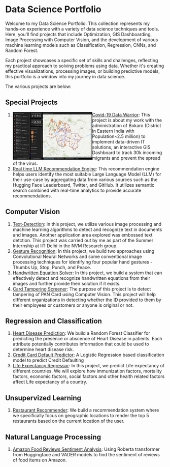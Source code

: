 # Data Science Portfolio
Welcome to my Data Science Portfolio. This collection represents my hands-on experience with a variety of data science techniques and tools. Here, you'll find projects that include Optimization, GIS Dashboarding, Image Processing with Computer Vision, and the development of various machine learning models such as Classification, Regression, CNNs, and Random Forest.

Each project showcases a specific set of skills and challenges, reflecting my practical approach to solving problems using data. Whether it's creating effective visualizations, processing images, or building predictive models, this portfolio is a window into my journey in data science.

The various projects are below:

## Special Projects
1. <img align="left" width="250" height="150" src="https://github.com/chitransh1998/SARAL/blob/main/Incoming%20Migrants%20-%20Panchayatwise.PNG"> [Covid-19 Data Warrior](https://github.com/chitransh1998/SARAL): This project is about my work with the administration of Bokaro (District in Eastern India with Population~2.5 million) to implement data-driven IT solutions, an interactive GIS Dashboard to track 30k incoming migrants and prevent the spread of the virus.
2. [Real time LLM Recommendation Engine](https://github.com/chitransh1998/recommendation-engine/tree/main): This recommendation engine helps users identify the most suitable Large Language Model (LLM) for their use-case by aggregating data from various sources such as the Hugging Face Leaderboard, Twitter, and GitHub. It utilizes semantic search combined with real-time analytics to provide accurate recommendations.  

## Computer Vision
1. [Text-Detection](https://github.com/chitransh1998/Text-Detection): In this project, we utilize various image processing and machine learning algorithms to detect and recognize text in documents and images. Another application area explored was embossed text detction. This project was carried out by me as part of the Summer Internship at IIT Delhi in the NVM Research group.
2. [Gesture Recognition](https://github.com/chitransh1998/Gesture-Recognition): In this project, we build two approaches using Convolutional Neural Networks and some conventional image processing techniques for identifying four popular hand gestures - Thumbs Up, Stop, Punch, and Peace.
3. [Handwritten Equation Solver](https://github.com/chitransh1998/handwritten-equation-solver): In this project, we build a system that can effectively detect and recognize handwritten equations from their images and further provide their solution if it exists.
4. [Card Tampering Screener](https://github.com/chitransh1998/Card-Tampering-Screener): The purpose of this project is to detect tampering of PAN Card using Computer Vision. This project will help different organizations in detecting whether the ID provided to them by their employees or customers or anyone is original or not.

## Regression and Classification
1. [Heart Disease Prediction](https://github.com/chitransh1998/Heart-Disease-Prediction-): We build a Random Forest Classifier for predicting the presence or abscence of Heart Disease in patients. Each attribute potentially contributes information that could be used to determine heart disease risk.  
2. [Credit Card Default Predictor](https://github.com/chitransh1998/Credit-Card-Default-Prediction): A Logistic Regression based classification model to predict Credit Defaulting  
3. [Life Expectancy Regressor](https://github.com/chitransh1998/Life-Expectancy-Prediction-using-Multiple-Regression): In this project, we predict Life expectancy of different countries. We will explore how immunization factors, mortality factors, economic factors, social factors and other health related factors affect Life expectancy of a country.

## Unsupervized Learning
1. [Restaurant Recommender](https://github.com/chitransh1998/Restaurant-Recommender): We build a recommendation system where we specifically focus on geographic locations to render the top 5 restaurants based on the current location of the user.

## Natural Language Processing
1. [Amazon Food Reviews Sentiment Analysis](https://github.com/chitransh1998/Amazon-Reviews-Sentiment-Analysis/blob/main/README.md): Using Roberta transformer from Huggingface and VADER models to find the sentiment of reviews of food items on Amazon.


